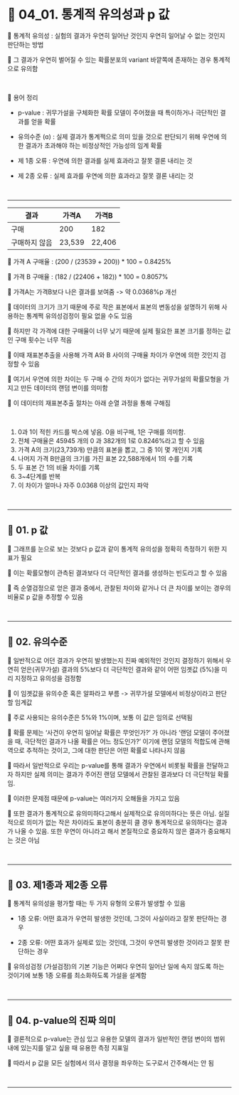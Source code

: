 # 🎰 04_01. 통계적 유의성과 p 값  

🎲 통계적 유의성 : 실험의 결과가 우연히 일어난 것인지 우연히 일어날 수 없는 것인지 판단하는 방법  

🎲 그 결과가 우연히 벌어질 수 있는 확률분포의 variant 바깥쪽에 존재하는 경우 통계적으로 유의함  

<br>  

🎲 용어 정리  

- p-value : 귀무가설을 구체화한 확률 모델이 주어졌을 때 특이하거나 극단적인 결과를 얻을 확률  
   
- 유의수준 (ɑ) : 실제 결과가 통계쩍으로 의미 있을 것으로 판단되기 위해 우연에 의한 결과가 초과해야 하는 비정상적인 가능성의 임계 확률  
   
- 제 1종 오류 : 우연에 의한 결과를 실제 효과라고 잘못 결론 내리는 것  
   
- 제 2종 오류 : 실제 효과를 우연에 의한 효과라고 잘못 결론 내리는 것  
   
<br>  

***  

 
| 결과 | 가격A | 가격B |   
| -- | -- | -- |  
|구매|200|182|  
|구매하지 않음|23,539|22,406|  

🎲 가격 A 구매율 : (200 / (23539 + 200)) * 100 = 0.8425%  

🎲 가격 B 구매율 : (182 / (22406 + 182)) * 100 = 0.8057%  


🎲 가격A는 가격B보다 나은 결과를 보여줌 -> 약 0.0368%p 개선  

🎲 데이터의 크기가 크기 때문에 주로 작은 표본에서 표본의 변동성을 설명하기 위해 사용하는 통계쩍 유의성검정이 필요 없을 수도 있음  


🎲 하지만 각 가격에 대한 구매율이 너무 낮기 때문에 실제 필요한 표본 크기를 정하는 값인 구매 횟수는 너무 적음  

🎲 이때 재표본추출을 사용해 가격 A와 B 사이의 구매율 차이가 우연에 의한 것인지 검정할 수 있음  

🎲 여기서 우연에 의한 차이는 두 구매 수 간의 차이가 없다는 귀무가설의 확률모형을 가지고 만든 데이터의 랜덤 변이를 의미함  

🎲 이 데이터의 재표본추출 절차는 아래 순열 과정을 통해 구해짐  

<br>  


1. 0과 1이 적힌 카드를 박스에 넣음. 0을 비구매, 1은 구매를 의미함.  
2. 전체 구매율은 45945 개의 0 과 382개의 1로 0.8246%라고 할 수 있음  
3. 가격 A의 크기(23,739개) 만큼의 표본을 뽑고, 그 중 1이 몇 개인지 기록  
4. 나머지 가격 B만큼의 크기를 가진 표본 22,588개에서 1의 수를 기록  
5. 두 표본 간 1의 비율 차이를 기록  
6. 3~4단계를 반복  
7. 이 차이가 얼마나 자주 0.0368 이상의 값인지 파악  
   
<br>  

***  

## 🎰 01. p 값  

🎲 그래프를 눈으로 보는 것보다 p 값과 같이 통계적 유의성을 정확히 측정하기 위한 지표가 필요  

🎲 이는 확률모형이 관측된 결과보다 더 극단적인 결과를 생성하는 빈도라고 할 수 있음  

🎲 즉 순열검정으로 얻은 결과 중에서, 관찰된 차이와 같거나 더 큰 차이를 보이는 경우의 비율로 p 값을 추정할 수 있음  

<br>  

***  

## 🎰 02. 유의수준  


🎲 일반적으로 어던 결과가 우연히 발생했는지 진짜 예외적인 것인지 결정하기 위해서 우연히 얻은(귀무가설) 결과의 5%보다 더 극단적인 결과와 같이 어떤 임곗값 (5%)을 미리 지정하고 유의성을 검정함  

🎲 이 임곗값을 유의수준 혹은 알파라고 부름 -> 귀무가설 모델에서 비정상이라고 판단할 임계값  


🎲 주로 사용되는 유의수준은 5%와 1%이며, 보통 이 값은 임의로 선택됨  

🎲 확률 문제는 ‘사건이 우연히 일어날 확률은 무엇인가?’ 가 아니라 ‘랜덤 모델이 주어졌을 때, 극단적인 결과가 나올 확률은 어느 정도인가?’ 이기에 랜덤 모델의 적합도에 관해 역으로 추적하는 것이고, 그에 대한 판단은 어떤 확률로 나타나지 않음  

🎲 따라서 일반적으로 우리는 p-value를 통해 결과가 우연에서 비롯될 확률을 전달하고자 하지만 실제 의미는 결과가 주어진 랜덤 모델에서 관찰된 결과보다 더 극단적일 확률임.  

🎲 이러한 문제점 때문에 p-value는 여러가지 오해들을 가지고 있음  

🎲 또한 결과가 통계적으로 유의미하다고해서 실제적으로 유의미하다는 뜻은 아님. 실질적으로 의미가 없는 작은 차이라도 표본이 충분히 클 경우 통계적으로 유의하다는 결과가 나올 수 있음. 또한 우연이 아니라고 해서 본질적으로 중요하지 않은 결과가 중요해지는 것은 아님  

<br>  

***  

## 🎰 03. 제1종과 제2종 오류  

🎲 통계적 유의성을 평가할 때는 두 가지 유형의 오류가 발생할 수 있음  

 - 1종 오류: 어떤 효과가 우연히 발생한 것인데, 그것이 사실이라고 잘못 판단하는 경우  
    
 - 2종 오류: 어떤 효과가 실제로 있는 것인데, 그것이 우연히 발생한 것이라고 잘못 판단하는 경우  
    
 🎲 유의성검정 (가설검정)의 기본 기능은 어쩌다 우연히 일어난 일에 속지 않도록 하는 것이기에 보통 1종 오류를 최소화하도록 가설을 설계함  
 
<br>  

***  

## 🎰 04. p-value의 진짜 의미  

🎲 결론적으로 p-value는 관심 있고 유용한 모델의 결과가 일반적인 랜덤 변이의 범위 내에 있는지를 알고 싶을 때 유용한 측정 지표일   

🎲 따라서 p 값을 모든 실험에서 의사 결정을 좌우하는 도구로서 간주해서는 안 됨  

<br>  

***  


